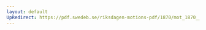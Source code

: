 ```yaml
---
layout: default
UpRedirect: https://pdf.swedeb.se/riksdagen-motions-pdf/1870/mot_1870__ak__00171.pdf
---
```

